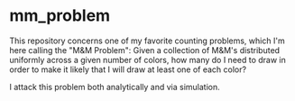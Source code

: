 # mm_problem

This repository concerns one of my favorite counting problems, which I'm here calling the "M&M Problem": Given a collection of M&M's distributed uniformly across a given number of colors, how many do I need to draw in order to make it likely that I will draw at least one of each color?

I attack this problem both analytically and via simulation.
